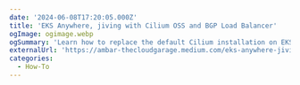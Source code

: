 ```yaml
---
date: '2024-06-08T17:20:05.000Z'
title: 'EKS Anywhere, jiving with Cilium OSS and BGP Load Balancer'
ogImage: ogimage.webp
ogSummary: 'Learn how to replace the default Cilium installation on EKS Anywhere with Cilium'
externalUrl: 'https://ambar-thecloudgarage.medium.com/eks-anywhere-jiving-with-cilium-oss-and-bgp-load-balancer-12af1d10099c'
categories:
  - How-To
---
```

